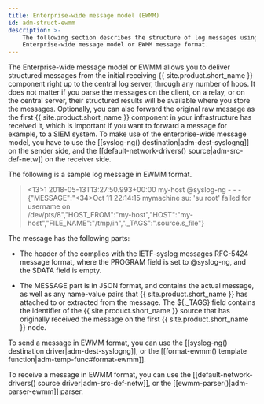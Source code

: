 ```yaml
---
title: Enterprise-wide message model (EWMM)
id: adm-struct-ewmm
description: >-
    The following section describes the structure of log messages using the
    Enterprise-wide message model or EWMM message format.
---
```


The Enterprise-wide message model or EWMM allows you to deliver
structured messages from the initial receiving {{ site.product.short_name }} component right
up to the central log server, through any number of hops. It does not
matter if you parse the messages on the client, on a relay, or on the
central server, their structured results will be available where you
store the messages. Optionally, you can also forward the original raw
message as the first {{ site.product.short_name }} component in your infrastructure has
received it, which is important if you want to forward a message for
example, to a SIEM system. To make use of the enterprise-wide message
model, you have to use the [[syslog-ng() destination|adm-dest-syslogng]]
on the sender side, and the [[default-network-drivers() source|adm-src-def-netw]]
on the receiver side.

The following is a sample log message in EWMM format.

><13>1 2018-05-13T13:27:50.993+00:00 my-host @syslog-ng - - -  
>{"MESSAGE":"<34>Oct 11 22:14:15 mymachine su: 'su root' failed for username on  
>/dev/pts/8","HOST_FROM":"my-host","HOST":"my-host","FILE_NAME":"/tmp/in","._TAGS":".source.s_file"}

The message has the following parts:

- The header of the complies with the
    IETF-syslog messages RFC-5424 message format,
    where the PROGRAM field is set to @syslog-ng, and the SDATA field is empty.

- The MESSAGE part is in JSON format, and contains the actual message,
    as well as any name-value pairs that {{ site.product.short_name }} has attached to
    or extracted from the message. The ${.\_TAGS} field contains the
    identifier of the {{ site.product.short_name }} source that has originally received the
    message on the first {{ site.product.short_name }} node.

To send a message in EWMM format, you can use the
[[syslog-ng() destination driver|adm-dest-syslogng]],
or the [[format-ewmm() template function|adm-temp-func#format-ewmm]].

To receive a message in EWMM format, you can use the
[[default-network-drivers() source driver|adm-src-def-netw]],
or the [[ewmm-parser()|adm-parser-ewmm]] parser.
